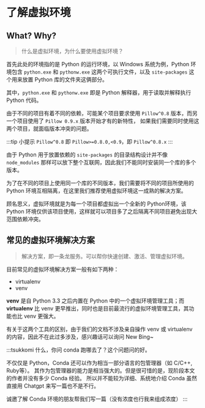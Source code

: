 # 了解虚拟环境

## What? Why?

> 什么是虚拟环境，为什么要使用虚拟环境？

首先此处的环境指的是 Python 的运行环境，以 Windows 系统为例，Python
环境包含 `python.exe` 和 `pythonw.exe` 这两个可执行文件，以及
`site-packages` 这个用来放置 Python 库的文件夹这俩部分。

其中，`python.exe` 和 `pythonw.exe` 即是 Python 解释器，用于读取并解释执行
Python 代码。

由于不同的项目有着不同的依赖，可能某个项目要求使用 `Pillow^0.8`
版本，而另一个项目使用了 `Pillow 0.9.x` 版本开始才有的新特性，
如果我们需要同时使用这两个项目，就面临版本冲突的问题。

:::tip 小提示
`Pillow^0.8` 即 `Pillow>=0.8.0,<0.9`，即 `Pillow^0.8.x`
:::

由于 Python 用于放置依赖的 `site-packages` 的目录结构设计并不像 `node_modules`
那样可以放下整个互联网，因此我们不能同时安装同一个库的多个版本。

为了在不同的项目上使用同一个库的不同版本，我们需要将不同的项目所使用的
Python 环境互相隔离，在这里我们推荐使用虚拟环境这一成熟的解决方案。

顾名思义，虚拟环境就是为每一个项目都虚拟出一个全新的 Python环境，该 Python
环境仅供该项目使用，这样就可以项目多了之后隔离不同项目避免出现大范围依赖冲突。

## 常见的虚拟环境解决方案

> 解决方案，即一条龙服务。可以帮你快速创建、激活、管理虚拟环境。

目前常见的虚拟环境解决方案一般有如下两种：

- virtualenv
- venv

**venv** 是自 Python 3.3 之后内置在 Python 中的一个虚拟环境管理工具；而 **virtualenv**
比 venv 更早推出，同时也是目前最流行的虚拟环境管理工具，其功能也比 venv 更强大。

有关于这两个工具的区别，由于我们的文档不涉及亲自操作 venv 或 virtualenv
的内容，因此不在此过多涉及，感兴趣话可以询问 New Bing~

:::tsukkomi
什么，你问 conda 跑哪去了？这个问题问的好。

不仅仅是 Python，Conda 还可以作为相当一部分语言的包管理器（如 C/C++, Ruby等）。
其作为包管理器的能力是相当强大的。但是很可惜的是，现阶段本文的作者并没有多少 Conda 经验。
所以并不能较为详细、系统地介绍 Conda <Curtain>虽然直接用 Chatgpt 来写一篇也不是不行</Curtain>。

诚邀了解 Conda 环境的朋友帮我们写一篇（没有浓度也行<Curtain>我来组成浓度</Curtain>）
:::
